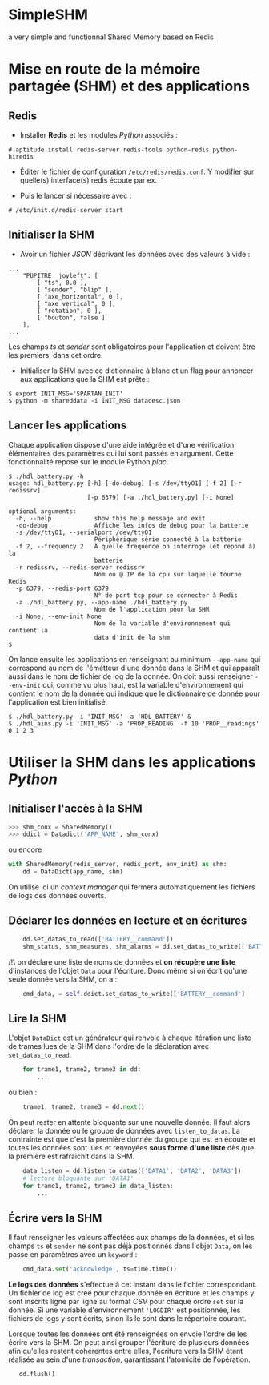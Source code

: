 SimpleSHM
=========

a very simple and functionnal Shared Memory based on Redis

# Mise en route de la mémoire partagée (SHM) et des applications

## Redis

- Installer **Redis** et les modules *Python* associés :

```
# aptitude install redis-server redis-tools python-redis python-hiredis
```

- Éditer le fichier de configuration `/etc/redis/redis.conf`.
Y modifier sur quelle(s) interface(s) redis écoute par ex.

- Puis le lancer si nécessaire avec :

```
# /etc/init.d/redis-server start
```

## Initialiser la SHM

- Avoir un fichier *JSON* décrivant les données avec des valeurs à vide :

```
...
    "PUPITRE__joyleft": [
        [ "ts", 0.0 ], 
        [ "sender", "blip" ], 
        [ "axe_horizontal", 0 ], 
        [ "axe_vertical", 0 ], 
        [ "rotation", 0 ], 
        [ "bouton", false ]
    ], 
...
```

Les champs *ts* et *sender* sont obligatoires pour l'application et doivent être
les premiers, dans cet ordre.

- Initialiser la SHM avec ce dictionnaire à blanc et un flag pour annoncer aux
applications que la SHM est prête :

```
$ export INIT_MSG='SPARTAN_INIT'
$ python -m shareddata -i INIT_MSG datadesc.json
```

## Lancer les applications

Chaque application dispose d'une aide intégrée et d'une vérification
élémentaires des paramètres qui lui sont passés en argument.
Cette fonctionnalité repose sur le module Python *plac*.

```
$ ./hdl_battery.py -h
usage: hdl_battery.py [-h] [-do-debug] [-s /dev/ttyO1] [-f 2] [-r redissrv]
                      [-p 6379] [-a ./hdl_battery.py] [-i None]

optional arguments:
  -h, --help            show this help message and exit
  -do-debug             Affiche les infos de debug pour la batterie
  -s /dev/ttyO1, --serialport /dev/ttyO1
                        Périphérique série connecté à la batterie
  -f 2, --frequency 2   À quelle fréquence on interroge (et répond à) la
                        batterie
  -r redissrv, --redis-server redissrv
                        Nom ou @ IP de la cpu sur laquelle tourne Redis
  -p 6379, --redis-port 6379
                        N° de port tcp pour se connecter à Redis
  -a ./hdl_battery.py, --app-name ./hdl_battery.py
                        Nom de l'application pour la SHM
  -i None, --env-init None
                        Nom de la variable d'environnement qui contient la
                        data d'init de la shm
$ 

```

On lance ensuite les applications en renseignant au minimum `--app-name` qui
correspond au nom de l'émétteur d'une donnée dans la SHM et qui apparaît aussi
dans le nom de fichier de log de la donnée.
On doit aussi renseigner `--env-init` qui, comme vu plus haut, est la variable
d'environnement qui contient le nom de la donnée qui indique que le dictionnaire
de donnée pour l'application est bien initialisé.

```
$ ./hdl_battery.py -i 'INIT_MSG' -a 'HDL_BATTERY' &
$ ./hdl_ains.py -i 'INIT_MSG' -a 'PROP_READING' -f 10 'PROP__readings' 0 1 2 3
```

# Utiliser la SHM dans les applications *Python*

## Initialiser l'accès à la SHM

```Python
>>> shm_conx = SharedMemory()
>>> ddict = Datadict('APP_NAME', shm_conx)
```

ou encore

```Python
with SharedMemory(redis_server, redis_port, env_init) as shm:
    dd = DataDict(app_name, shm)
```
On utilise ici un *context manager* qui fermera automatiquement les fichiers de
logs des données ouverts.

## Déclarer les données en lecture et en écritures

```Python
    dd.set_datas_to_read(['BATTERY__command'])
    shm_status, shm_measures, shm_alarms = dd.set_datas_to_write(['BATTERY__status', 'BATTERY__measures', 'BATTERY__alarms'])

```

/!\\ on déclare une liste de noms de données et **on récupère une liste** d'instances
de l'objet `Data` pour l'écriture.
Donc même si on écrit qu'une seule donnée vers la SHM, on a :

```Python
    cmd_data, = self.ddict.set_datas_to_write(['BATTERY__command']
```

## Lire la SHM

L'objet `DataDict` est un générateur qui renvoie à chaque itération une liste de
trames lues de la SHM dans l'ordre de la déclaration avec `set_datas_to_read`.

```Python
    for trame1, trame2, trame3 in dd:
        ...
```

ou bien :

```Python
    trame1, trame2, trame3 = dd.next()
```

On peut rester en attente bloquante sur une nouvelle donnée. Il faut alors
déclarer la donnée ou le groupe de données avec `listen_to_datas`.
La contrainte est que c'est la première donnée du groupe qui est en écoute et
toutes les données sont lues et renvoyées **sous forme d'une liste** dès que la première est rafraîchit
dans la SHM.

```Python
    data_listen = dd.listen_to_datas(['DATA1', 'DATA2', 'DATA3'])
    # lecture bloquante sur 'DATA1'
    for trame1, trame2, trame3 in data_listen:
        ...
```

## Écrire vers la SHM

Il faut renseigner les valeurs affectées aux champs de la données, et si les
champs `ts` et `sender` ne sont pas déjà positionnés dans l'objet `Data`, on les
passe en paramètres avec un `keyword` :

```Python
    cmd_data.set('acknowledge', ts=time.time())
```

**Le logs des données** s'effectue à cet instant dans le fichier correspondant.
Un fichier de log est créé pour chaque donnée en écriture et les champs y sont
inscrits ligne par ligne au format *CSV* pour chaque ordre `set` sur la donnée.
Si une variable d'environnement `'LOGDIR'` est positionnée, les fichiers de logs
y sont écrits, sinon ils le sont dans le répertoire courant.

Lorsque toutes les données ont été renseignées on envoie l'ordre de les écrire
vers la SHM. On peut ainsi grouper l'écriture de plusieurs données afin qu'elles
restent cohérentes entre elles, l'écriture vers la SHM étant réalisée au sein
d'une *transaction*, garantissant l'atomicité de l'opération.

```Python
   dd.flush()
```
